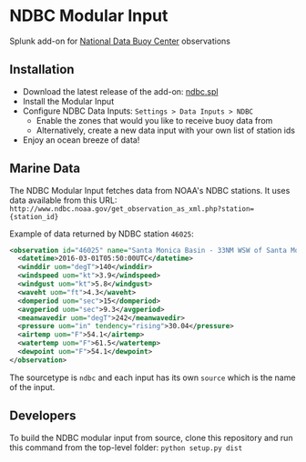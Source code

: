# NDBC Modular Input
Splunk add-on for [National Data Buoy Center](http://www.ndbc.noaa.gov/) observations

## Installation
- Download the latest release of the add-on: [ndbc.spl](https://github.com/jruaux/ndbc/releases/download/1.0/ndbc.spl)
- Install the Modular Input
- Configure NDBC Data Inputs: `Settings > Data Inputs > NDBC`
  - Enable the zones that would you like to receive buoy data from
  - Alternatively, create a new data input with your own list of station ids
- Enjoy an ocean breeze of data!

## Marine Data

The NDBC Modular Input fetches data from NOAA's NDBC stations. It uses data available from this URL: `http://www.ndbc.noaa.gov/get_observation_as_xml.php?station={station_id}`

Example of data returned by NDBC station `46025`:
```xml
<observation id="46025" name="Santa Monica Basin - 33NM WSW of Santa Monica, CA" lat="33.749" lon="-119.053">
  <datetime>2016-03-01T05:50:00UTC</datetime>
  <winddir uom="degT">140</winddir>
  <windspeed uom="kt">3.9</windspeed>
  <windgust uom="kt">5.8</windgust>
  <waveht uom="ft">4.3</waveht>
  <domperiod uom="sec">15</domperiod>
  <avgperiod uom="sec">9.3</avgperiod>
  <meanwavedir uom="degT">242</meanwavedir>
  <pressure uom="in" tendency="rising">30.04</pressure>
  <airtemp uom="F">54.1</airtemp>
  <watertemp uom="F">61.5</watertemp>
  <dewpoint uom="F">54.1</dewpoint>
</observation>
```

The sourcetype is `ndbc` and each input has its own `source` which is the name of the input.

## Developers

To build the NDBC modular input from source, clone this repository and run this command from the top-level folder:
```python setup.py dist```
